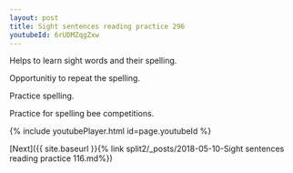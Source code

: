 ```yaml
---
layout: post
title: Sight sentences reading practice 296
youtubeId: 6rUDMZqgZxw
---
```

 
 
Helps to learn sight words and their spelling.

Opportunitiy to repeat the spelling. 

Practice spelling. 
 
Practice for spelling bee competitions. 
 
{% include youtubePlayer.html id=page.youtubeId %}
 
 

[Next]({{ site.baseurl }}{% link  split2/_posts/2018-05-10-Sight sentences reading practice 116.md%})
 
